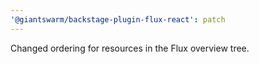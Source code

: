 ```yaml
---
'@giantswarm/backstage-plugin-flux-react': patch
---
```


Changed ordering for resources in the Flux overview tree.
